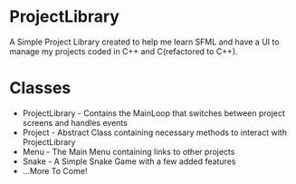 # ProjectLibrary
A Simple Project Library created to help me learn SFML and have a UI to manage my projects coded in C++ and C(refactored to C++). 

# Classes
  * ProjectLibrary - Contains the MainLoop that switches between project screens and handles events
  * Project - Abstract Class containing necessary methods to interact with ProjectLibrary
  * Menu - The Main Menu containing links to other projects
  * Snake - A Simple Snake Game with a few added features
  * ...More To Come!
